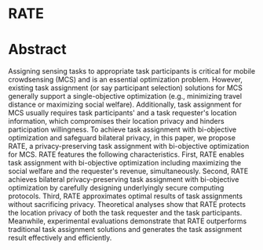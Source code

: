 # RATE
# Abstract
Assigning sensing tasks to appropriate task participants is critical for mobile crowdsensing (MCS) and is an essential optimization problem. However, existing task assignment (or say participant selection) solutions for MCS generally support a single-objective optimization (e.g., minimizing travel distance or maximizing social welfare). Additionally, task assignment for MCS usually requires task participants' and a task requester's location information, which compromises their location privacy and hinders participation willingness. To achieve task assignment with bi-objective optimization and safeguard bilateral privacy, in this paper, we propose RATE, a privacy-preserving task assignment with bi-objective optimization for MCS. RATE features the following characteristics. First, RATE enables task assignment with bi-objective optimization including maximizing the social welfare and the requester's revenue, simultaneously. Second, RATE achieves bilateral privacy-preserving task assignment with bi-objective optimization by carefully designing underlyingly secure computing protocols. Third, RATE approximates optimal results of task assignments without sacrificing privacy. Theoretical analyses show that RATE protects the location privacy of both the task requester and the task participants. Meanwhile, experimental evaluations demonstrate that RATE outperforms traditional task assignment solutions and generates the task assignment result effectively and efficiently.
